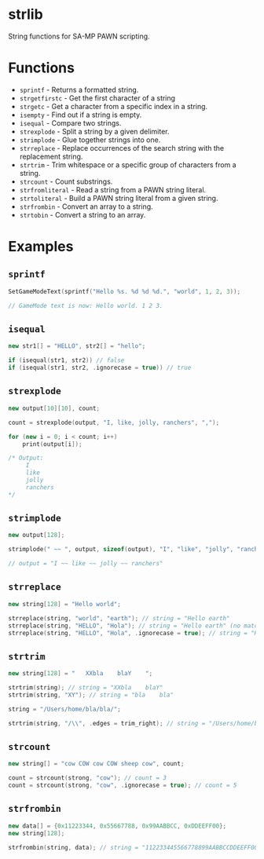 # strlib

String functions for SA-MP PAWN scripting.

# Functions

* `sprintf` - Returns a formatted string.
* `strgetfirstc` - Get the first character of a string
* `strgetc` - Get a character from a specific index in a string.
* `isempty` - Find out if a string is empty.
* `isequal` - Compare two strings.
* `strexplode` - Split a string by a given delimiter.
* `strimplode` - Glue together strings into one.
* `strreplace` - Replace occurrences of the search string with the replacement string.
* `strtrim` - Trim whitespace or a specific group of characters from a string.
* `strcount` - Count substrings.
* `strfromliteral` - Read a string from a PAWN string literal.
* `strtoliteral` - Build a PAWN string literal from a given string.
* `strfrombin` - Convert an array to a string.
* `strtobin` - Convert a string to an array.

# Examples

## `sprintf`

```cpp
SetGameModeText(sprintf("Hello %s. %d %d %d.", "world", 1, 2, 3));

// GameMode text is now: Hello world. 1 2 3.
```

## `isequal`

```cpp
new str1[] = "HELLO", str2[] = "hello";

if (isequal(str1, str2)) // false
if (isequal(str1, str2, .ignorecase = true)) // true
```

## `strexplode`

```cpp
new output[10][10], count;

count = strexplode(output, "I, like, jolly, ranchers", ",");

for (new i = 0; i < count; i++)
	print(output[i]);

/* Output:
     I
     like
     jolly
     ranchers
*/
```

## `strimplode`

```cpp
new output[128];

strimplode(" ~~ ", output, sizeof(output), "I", "like", "jolly", "ranchers");

// output = "I ~~ like ~~ jolly ~~ ranchers"
```

## `strreplace`

```cpp
new string[128] = "Hello world";

strreplace(string, "world", "earth"); // string = "Hello earth"
strreplace(string, "HELLO", "Hola"); // string = "Hello earth" (no match for "HELLO")
strreplace(string, "HELLO", "Hola", .ignorecase = true); // string = "Hola earth"
```

## `strtrim`

```cpp
new string[128] = "   XXbla    blaY    ";

strtrim(string); // string = "XXbla    blaY"
strtrim(string, "XY"); // string = "bla    bla"

string = "/Users/home/bla/bla/";

strtrim(string, "/\\", .edges = trim_right); // string = "/Users/home/bla/bla"
```

## `strcount`

```cpp
new string[] = "cow COW cow COW sheep cow", count;

count = strcount(strong, "cow"); // count = 3
count = strcount(strong, "cow", .ignorecase = true); // count = 5
```

## `strfrombin`

```cpp
new data[] = {0x11223344, 0x55667788, 0x99AABBCC, 0xDDEEFF00};
new string[128];

strfrombin(string, data); // string = "112233445566778899AABBCCDDEEFF00"
```
